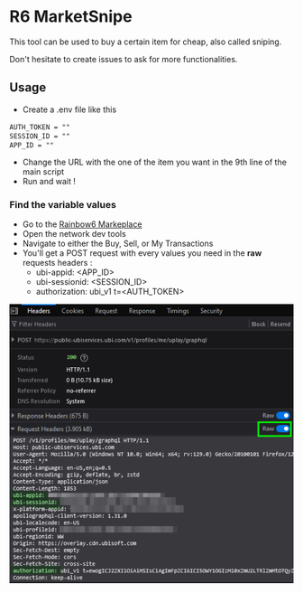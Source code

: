 # R6 MarketSnipe

This tool can be used to buy a certain item for cheap, also called sniping. 

Don't hesitate to create issues to ask for more functionalities.

## Usage

- Create a .env file like this
```
AUTH_TOKEN = ""
SESSION_ID = ""
APP_ID = ""
```
- Change the URL with the one of the item you want in the 9th line of the main script
- Run and wait !

### Find the variable values 

- Go to the [Rainbow6 Markeplace](https://www.ubisoft.com/en-us/game/rainbow-six/siege/marketplace?route=home)
- Open the network dev tools
- Navigate to either the Buy, Sell, or My Transactions
- You'll get a POST request with every values you need in the **raw** requests headers :
    - ubi-appid: <APP_ID>
    - ubi-sessionid: <SESSION_ID>
    - authorization: ubi_v1 t=<AUTH_TOKEN>

![](./images/image.png)